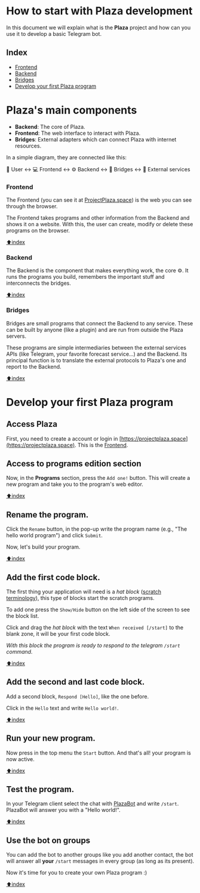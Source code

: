 # How to start with Plaza development

In this document we will explain what is the **Plaza** project and how can you use it to develop a basic Telegram bot.


## Index

 - [Frontend](#frontend)
 - [Backend](#backend)
 - [Bridges](#bridges)
 - [Develop your first Plaza program](#develop-your-first-plaza-program)

# Plaza's main components

- **Backend**: The core of Plaza.
- **Frontend**: The web interface to interact with Plaza.
- **Bridges**: External adapters which can connect Plaza with internet resources.

In a simple diagram, they are connected like this:

👤 User ↔️ 💻 Frontend ↔️ ⚙️ Backend ↔️ 📡 Bridges ↔️ 📜 External services

### Frontend

The Frontend (you can see it at [ProjectPlaza.space](https://projectplaza.space)) is the web you can see through the browser.

The Frontend takes programs and other information from the Backend and shows it on a website. With this, the user can create, modify or delete these programs on the browser.

[⬆️index](#index)

### Backend

The Backend is the component that makes everything work, the core ⚙️. It runs the programs you build, remembers the important stuff and interconnects the bridges.

[⬆️index](#index)

### Bridges

Bridges are small programs that connect the Backend to any service. These can be built by anyone (like a plugin) and are run from outside the Plaza servers.

These programs are simple intermediaries between the external services APIs (like Telegram, your favorite forecast service...) and the Backend. Its principal function is to translate the external protocols to Plaza's one and report to the Backend.

[⬆️index](#index)

# Develop your first Plaza program

## Access Plaza

First, you need to create a account or login in
[https://projectplaza.space](https://projectplaza.space). This is the [Frontend](#frontend).

<!-- TODO: Add how to register telegram -->

## Access to programs edition section

Now, in the **Programs** section, press the `Add one!` button. This will create a new program and take you to the program's web editor.

[⬆️index](#index)

## Rename the program.

Click the `Rename` button, in the pop-up write the program name
(e.g., "The hello world program") and click `Submit`.

Now, let's build your program.

[⬆️index](#index)

## Add the first code block.

The first thing your application will need is a *hat block* ([scratch terminology](https://en.scratch-wiki.info/wiki/Hat_Block)), this type of blocks start the scratch programs.

To add one press the `Show/Hide` button on the left side of the screen to see the block list.

Click and drag the *hat block* with the text `When received [/start]` to the blank zone, it will be your first code block.

*With this block the program is ready to respond to the telegram `/start` command.*

[⬆️index](#index)

## Add the second and last code block.

Add a second block, `Respond [Hello]`, like the one before.

Click in the `Hello` text and write `Hello world!`.

[⬆️index](#index)

## Run your new program.

Now press in the top menu the `Start` button. And that's all! your program is now active.

[⬆️index](#index)

## Test the program.

In your Telegram client select the chat with [PlazaBot](https://t.me/PlazaProjectBot) and write `/start`. PlazaBot will answer you with a "Hello world!".

[⬆️index](#index)

## Use the bot on groups

You can add the bot to another groups like you add another contact, the bot will answer all **your** `/start` messages in every group (as long as its present).

Now it's time for you to create your own Plaza program :)

[⬆️index](#index)
